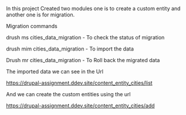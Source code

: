 
In this project Created two modules one is to create a custom entity and another one is for migration.

Migration commands

drush ms cities_data_migration  - To check the status of migration

drush mim cities_data_migration - To import the data

Drush mr cities_data_migration - To Roll back the migrated data


The imported data we can see in the Url

https://drupal-assignment.ddev.site/content_entity_cities/list

And  we can create the custom entities using the url

https://drupal-assignment.ddev.site/content_entity_cities/add